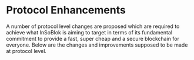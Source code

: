 # Protocol Enhancements

A number of protocol level changes are proposed which are required to achieve what InSoBlok is aiming to target in terms of its fundamental commitment to provide a fast, super cheap and a secure blockchain for everyone. Below are the changes and improvements supposed to be made at protocol level.
